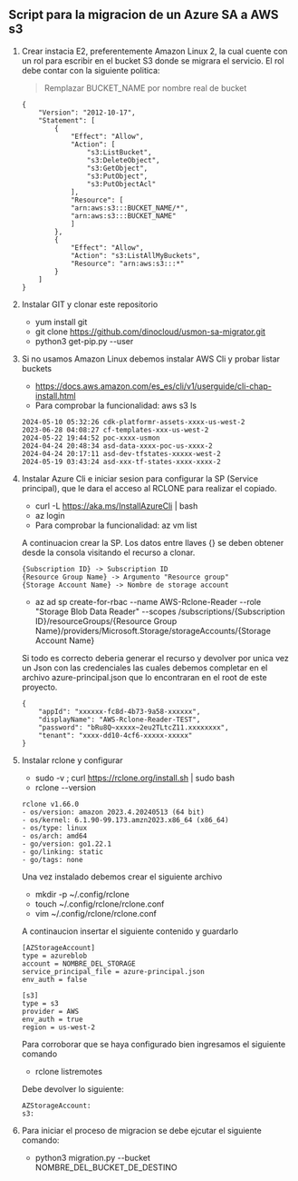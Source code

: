 ## Script para la migracion de un Azure SA a AWS s3

1. Crear instacia E2, preferentemente Amazon Linux 2, la cual cuente con un rol para escribir en el bucket S3 donde se migrara el servicio. El rol debe contar con la siguiente politica:

    > Remplazar BUCKET_NAME por nombre real de bucket

    ```
    {
        "Version": "2012-10-17",
        "Statement": [
            {
                "Effect": "Allow",
                "Action": [
                    "s3:ListBucket",
                    "s3:DeleteObject",
                    "s3:GetObject",
                    "s3:PutObject",
                    "s3:PutObjectAcl"
                ],
                "Resource": [
                "arn:aws:s3:::BUCKET_NAME/*",
                "arn:aws:s3:::BUCKET_NAME"
                ]
            },
            {
                "Effect": "Allow",
                "Action": "s3:ListAllMyBuckets",
                "Resource": "arn:aws:s3:::*"
            }    
        ]
    }
    ```

2. Instalar GIT y clonar este repositorio

    * yum install git
    * git clone https://github.com/dinocloud/usmon-sa-migrator.git
    * python3 get-pip.py --user

3. Si no usamos Amazon Linux debemos instalar AWS Cli y probar listar buckets

    * https://docs.aws.amazon.com/es_es/cli/v1/userguide/cli-chap-install.html
    * Para comprobar la funcionalidad: aws s3 ls
    ```
    2024-05-10 05:32:26 cdk-platformr-assets-xxxx-us-west-2
    2023-06-28 04:08:27 cf-templates-xxx-us-west-2
    2024-05-22 19:44:52 poc-xxxx-usmon
    2024-04-24 20:48:34 asd-data-xxxx-poc-us-xxxx-2
    2024-04-24 20:17:11 asd-dev-tfstates-xxxxx-west-2
    2024-05-19 03:43:24 asd-xxx-tf-states-xxxx-xxxx-2
    ```

4. Instalar Azure Cli e iniciar sesion para configurar la SP (Service principal), que le dara el acceso al RCLONE para realizar el copiado.

    * curl -L https://aka.ms/InstallAzureCli | bash
    * az login 
    * Para comprobar la funcionalidad: az vm list

    A continuacion crear la SP. Los datos entre llaves {} se deben obtener desde la consola visitando el recurso a clonar.

    ```
    {Subscription ID} -> Subscription ID    
    {Resource Group Name} -> Argumento "Resource group"
    {Storage Account Name} -> Nombre de storage account
    ```
    
    * az ad sp create-for-rbac --name AWS-Rclone-Reader --role "Storage Blob Data Reader" --scopes /subscriptions/{Subscription ID}/resourceGroups/{Resource Group Name}/providers/Microsoft.Storage/storageAccounts/{Storage Account Name}  

    Si todo es correcto deberia generar el recurso y devolver por unica vez un Json con las credenciales las cuales debemos completar en el archivo azure-principal.json
que lo encontraran en el root de este proyecto.
    ```
    {
        "appId": "xxxxxx-fc8d-4b73-9a58-xxxxxx",
        "displayName": "AWS-Rclone-Reader-TEST",
        "password": "bRu8Q~xxxxx~2eu2TLtcZ11.xxxxxxxx",
        "tenant": "xxxx-dd10-4cf6-xxxxx-xxxxx"
    }
    ```

5. Instalar rclone y configurar

    * sudo -v ; curl https://rclone.org/install.sh | sudo bash
    * rclone --version

    ```
    rclone v1.66.0
    - os/version: amazon 2023.4.20240513 (64 bit)
    - os/kernel: 6.1.90-99.173.amzn2023.x86_64 (x86_64)
    - os/type: linux
    - os/arch: amd64
    - go/version: go1.22.1
    - go/linking: static
    - go/tags: none
    ```

    Una vez instalado debemos crear el siguiente archivo

    * mkdir -p ~/.config/rclone
    * touch ~/.config/rclone/rclone.conf
    * vim ~/.config/rclone/rclone.conf

    A continaucion insertar el siguiente contenido y guardarlo

    ```
    [AZStorageAccount]
    type = azureblob
    account = NOMBRE_DEL_STORAGE
    service_principal_file = azure-principal.json
    env_auth = false

    [s3]
    type = s3
    provider = AWS
    env_auth = true
    region = us-west-2
    ```
    
    Para corroborar que se haya configurado bien ingresamos el siguiente comando

    * rclone listremotes 

    Debe devolver lo siguiente: 

    ```
    AZStorageAccount:
    s3:
    ```

5. Para iniciar el proceso de migracion se debe ejcutar el siguiente comando:

    * python3 migration.py --bucket NOMBRE_DEL_BUCKET_DE_DESTINO
